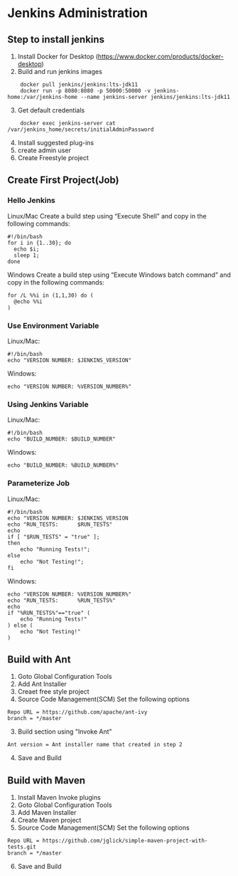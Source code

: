 # Jenkins Administration
## Step to install jenkins
1. Install Docker for Desktop (https://www.docker.com/products/docker-desktop)
2. Build and run jenkins images
```
    docker pull jenkins/jenkins:lts-jdk11 
    docker run -p 8080:8080 -p 50000:50000 -v jenkins-home:/var/jenkins-home --name jenkins-server jenkins/jenkins:lts-jdk11
```
3. Get default credentials
```
    docker exec jenkins-server cat /var/jenkins_home/secrets/initialAdminPassword
```

4. Install suggested plug-ins
5. create admin user
6. Create Freestyle project

## Create First Project(Job)
### Hello Jenkins
Linux/Mac
Create a build step using “Execute Shell” and copy in the following commands:

```
#!/bin/bash
for i in {1..30}; do 
  echo $i; 
  sleep 1; 
done
```


Windows
Create a build step using “Execute Windows batch command” and copy in the following commands:

```
for /L %%i in (1,1,30) do (
  @echo %%i
)
```

### Use Environment Variable
Linux/Mac:
```
#!/bin/bash
echo "VERSION NUMBER: $JENKINS_VERSION"
```


Windows:
```
echo "VERSION NUMBER: %VERSION_NUMBER%"
```

### Using Jenkins Variable
Linux/Mac:
```
#!/bin/bash
echo "BUILD_NUMBER: $BUILD_NUMBER"
```


Windows:
```
echo "BUILD_NUMBER: %BUILD_NUMBER%"
```


### Parameterize Job

Linux/Mac:
```
#!/bin/bash
echo "VERSION NUMBER: $JENKINS_VERSION
echo "RUN_TESTS:      $RUN_TESTS"
echo
if [ "$RUN_TESTS" = "true" ];
then
    echo "Running Tests!";
else
    echo "Not Testing!";
fi
```

Windows:
```
echo "VERSION NUMBER: %VERSION_NUMBER%"
echo "RUN_TESTS:      %RUN_TESTS%"
echo
if "%RUN_TESTS%"=="true" (
    echo "Running Tests!"
) else (
    echo "Not Testing!"
)
```

## Build with Ant
1. Goto Global Configuration Tools
2. Add Ant Installer
3. Creaet free style project
4. Source Code Management(SCM)
   Set the following options
```
Repo URL = https://github.com/apache/ant-ivy
branch = */master
```
3. Build section using "Invoke Ant"
```
Ant version = Ant installer name that created in step 2
```
4. Save and Build


## Build with Maven
1. Install Maven Invoke plugins
2. Goto Global Configuration Tools
3. Add Maven Installer
4. Create Maven project
5. Source Code Management(SCM)
   Set the following options
```
Repo URL = https://github.com/jglick/simple-maven-project-with-tests.git
branch = */master
```
6. Save and Build